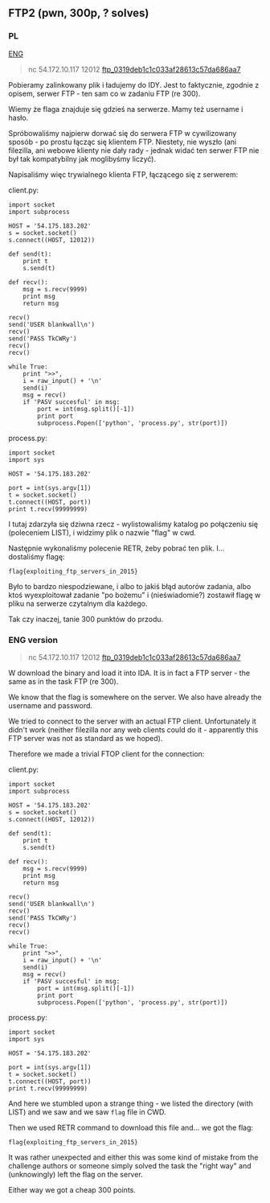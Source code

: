 ## FTP2 (pwn, 300p, ? solves)

### PL
[ENG](#eng-version)

> nc 54.172.10.117 12012
> [ftp_0319deb1c1c033af28613c57da686aa7](ftp)

Pobieramy zalinkowany plik i ładujemy do IDY. Jest to faktycznie, zgodnie z opisem, serwer FTP - ten sam co w zadaniu FTP (re 300).

Wiemy że flaga znajduje się gdzieś na serwerze. Mamy też username i hasło.

Spróbowaliśmy najpierw dorwać się do serwera FTP w cywilizowany sposób - po prostu łącząc się klientem FTP. Niestety, nie wyszło (ani filezilla, ani webowe klienty nie dały rady - jednak widać ten serwer FTP nie był tak kompatybilny jak moglibyśmy liczyć).

Napisaliśmy więc trywialnego klienta FTP, łączącego się z serwerem:

client.py:
```
import socket
import subprocess

HOST = '54.175.183.202' 
s = socket.socket()
s.connect((HOST, 12012))

def send(t):
    print t
    s.send(t)

def recv():
    msg = s.recv(9999)
    print msg
    return msg

recv()
send('USER blankwall\n')
recv()
send('PASS TkCWRy')
recv()
recv()

while True:
    print ">>",
    i = raw_input() + '\n'
    send(i)
    msg = recv()
    if 'PASV succesful' in msg:
        port = int(msg.split()[-1])
        print port
        subprocess.Popen(['python', 'process.py', str(port)])
```

process.py:
```
import socket
import sys

HOST = '54.175.183.202' 

port = int(sys.argv[1])
t = socket.socket()
t.connect((HOST, port))
print t.recv(99999999)
```

I tutaj zdarzyła się dziwna rzecz - wylistowaliśmy katalog po połączeniu się (poleceniem LIST), i widzimy plik o nazwie "flag" w cwd.

Następnie wykonaliśmy polecenie RETR, żeby pobrać ten plik. I... dostaliśmy flagę:

`flag{exploiting_ftp_servers_in_2015}`

Było to bardzo niespodziewane, i albo to jakiś błąd autorów zadania, albo ktoś wyexploitował zadanie "po bożemu" i (nieświadomie?) zostawił flagę w pliku na serwerze czytalnym dla każdego.

Tak czy inaczej, tanie 300 punktów do przodu.

### ENG version

> nc 54.172.10.117 12012
> [ftp_0319deb1c1c033af28613c57da686aa7](ftp)

W download the binary and load it into IDA. It is in fact a FTP server - the same as in the task FTP (re 300).

We know that the flag is somewhere on the server. We also have already the username and password.

We tried to connect to the server with an actual FTP client. Unfortunately it didn't work (neither filezilla nor any web clients could do it - apparently this FTP server was not as standard as we hoped).

Therefore we made a trivial FTOP client for the connection:

client.py:
```
import socket
import subprocess

HOST = '54.175.183.202' 
s = socket.socket()
s.connect((HOST, 12012))

def send(t):
    print t
    s.send(t)

def recv():
    msg = s.recv(9999)
    print msg
    return msg

recv()
send('USER blankwall\n')
recv()
send('PASS TkCWRy')
recv()
recv()

while True:
    print ">>",
    i = raw_input() + '\n'
    send(i)
    msg = recv()
    if 'PASV succesful' in msg:
        port = int(msg.split()[-1])
        print port
        subprocess.Popen(['python', 'process.py', str(port)])
```

process.py:
```
import socket
import sys

HOST = '54.175.183.202' 

port = int(sys.argv[1])
t = socket.socket()
t.connect((HOST, port))
print t.recv(99999999)
```

And here we stumbled upon a strange thing - we listed the directory (with LIST) and we saw and we saw `flag` file in CWD.

Then we used RETR command to download this file and... we got the flag:

`flag{exploiting_ftp_servers_in_2015}`

It was rather unexpected and either this was some kind of mistake from the challenge authors or someone simply solved the task the "right way" and (unknowingly) left the flag on the server.

Either way we got a cheap 300 points.